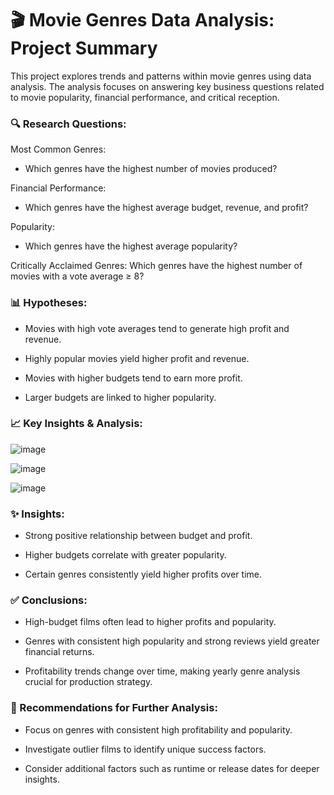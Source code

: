 # 🎬 Movie Genres Data Analysis: Project Summary

This project explores trends and patterns within movie genres using data analysis. The analysis focuses on answering key business questions related to movie popularity, financial performance, and critical reception.

### 🔍 Research Questions:

Most Common Genres:
- Which genres have the highest number of movies produced?

Financial Performance:
- Which genres have the highest average budget, revenue, and profit?

Popularity:
- Which genres have the highest average popularity?

Critically Acclaimed Genres:
Which genres have the highest number of movies with a vote average ≥ 8?

### 📊 Hypotheses:

- Movies with high vote averages tend to generate high profit and revenue.

- Highly popular movies yield higher profit and revenue.

- Movies with higher budgets tend to earn more profit.

- Larger budgets are linked to higher popularity.

### 📈 Key Insights & Analysis:

![image](https://github.com/user-attachments/assets/41964130-4819-4a7a-813b-281a4fd4780a)


![image](https://github.com/user-attachments/assets/2f304705-0597-450d-8787-f422353c3cbd)


![image](https://github.com/user-attachments/assets/d17a9a01-6b42-4444-977e-9e3e73e4a65f)


### ✨ Insights:
- Strong positive relationship between budget and profit.

- Higher budgets correlate with greater popularity.

- Certain genres consistently yield higher profits over time.

### ✅ Conclusions:

- High-budget films often lead to higher profits and popularity.

- Genres with consistent high popularity and strong reviews yield greater financial returns.

- Profitability trends change over time, making yearly genre analysis crucial for production strategy.

### 🚀 Recommendations for Further Analysis:

- Focus on genres with consistent high profitability and popularity.

- Investigate outlier films to identify unique success factors.

- Consider additional factors such as runtime or release dates for deeper insights.
